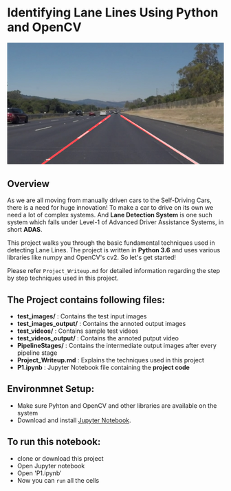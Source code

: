 # **Identifying Lane Lines Using Python and OpenCV** 

<p align="center">
<img src='PipelineStages/solidWhiteRight_final.jpg' >
</p>

## Overview
As we are all moving from manually driven cars to the Self-Driving Cars, there is a need for huge innovation! To make a car to drive on its own we need a lot of complex systems. And **Lane Detection System** is one such system which falls under Level-1 of Advanced Driver Assistance Systems, in short **ADAS**.

This project walks you through the basic fundamental techniques used in detecting Lane Lines. The project is written in **Python 3.6** and uses various libraries like numpy and OpenCV's cv2. So let's get started!

Please refer `Project_Writeup.md` for detailed information regarding the step by step techniques used in this project.

## The Project contains following files:

- **test_images/**        : Contains the test input images
- **test_images_output/** : Contains the annoted output images
- **test_videos/**        : Contains sample test videos
- **test_videos_output/** : Contains the annoted putput video
- **PipelineStages/**     : Contains the intermediate output images after every pipeline stage
- **Project_Writeup.md**  : Explains the techniques used in this project
- **P1.ipynb**            : Jupyter Notebook file containing the **project code**

## Environmnet Setup:
- Make sure Pyhton and OpenCV and other libraries are available on the system
- Download and install [Jupyter Notebook](https://jupyter.org/).

## To run this notebook: 
- clone or download this project
- Open Jupyter notebook
- Open 'P1.ipynb'
- Now you can `run` all the cells
